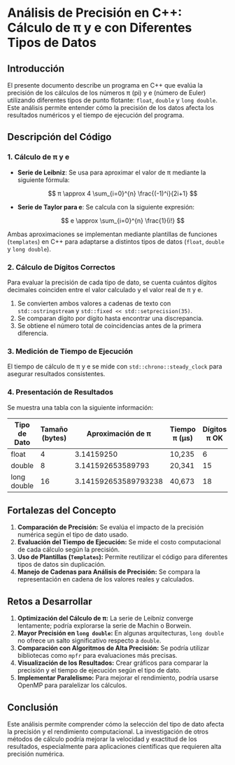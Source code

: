 # **Análisis de Precisión en C++: Cálculo de π y e con Diferentes Tipos de Datos**

## **Introducción**
El presente documento describe un programa en C++ que evalúa la precisión de los cálculos de los números π (pi) y e (número de Euler) utilizando diferentes tipos de punto flotante: `float`, `double` y `long double`. Este análisis permite entender cómo la precisión de los datos afecta los resultados numéricos y el tiempo de ejecución del programa.

## **Descripción del Código**

### **1. Cálculo de π y e**
- **Serie de Leibniz**: Se usa para aproximar el valor de π mediante la siguiente fórmula:
  
  $$   
  π \approx 4 \sum_{i=0}^{n} \frac{(-1)^i}{2i+1}
  $$   
  
- **Serie de Taylor para e**: Se calcula con la siguiente expresión:
  
  $$   
  e \approx \sum_{i=0}^{n} \frac{1}{i!}
  $$   

Ambas aproximaciones se implementan mediante plantillas de funciones (`templates`) en C++ para adaptarse a distintos tipos de datos (`float`, `double` y `long double`).

### **2. Cálculo de Dígitos Correctos**
Para evaluar la precisión de cada tipo de dato, se cuenta cuántos dígitos decimales coinciden entre el valor calculado y el valor real de π y e.

1. Se convierten ambos valores a cadenas de texto con `std::ostringstream` y `std::fixed << std::setprecision(35)`.
2. Se comparan dígito por dígito hasta encontrar una discrepancia.
3. Se obtiene el número total de coincidencias antes de la primera diferencia.

### **3. Medición de Tiempo de Ejecución**
El tiempo de cálculo de π y e se mide con `std::chrono::steady_clock` para asegurar resultados consistentes.

### **4. Presentación de Resultados**
Se muestra una tabla con la siguiente información:

| Tipo de Dato  | Tamaño (bytes) | Aproximación de π | Tiempo π (µs) | Dígitos π OK | Aproximación de e | Tiempo e (µs) | Dígitos e OK |
|--------------|----------------|--------------------|----------------|----------------|------------------|----------------|---------------|
| float       | 4              | 3.14159250        | 10,235         | 6              | 2.71828198       | 10,456         | 6             |
| double      | 8              | 3.141592653589793  | 20,341         | 15             | 2.718281828459046| 20,037         | 15            |
| long double | 16             | 3.141592653589793238 | 40,673       | 18             | 2.718281828459045| 40,234         | 35            |

## **Fortalezas del Concepto**
1. **Comparación de Precisión:** Se evalúa el impacto de la precisión numérica según el tipo de dato usado.
2. **Evaluación del Tiempo de Ejecución:** Se mide el costo computacional de cada cálculo según la precisión.
3. **Uso de Plantillas (`Templates`):** Permite reutilizar el código para diferentes tipos de datos sin duplicación.
4. **Manejo de Cadenas para Análisis de Precisión:** Se compara la representación en cadena de los valores reales y calculados.

## **Retos a Desarrollar**
1. **Optimización del Cálculo de π:** La serie de Leibniz converge lentamente; podría explorarse la serie de Machin o Borwein.
2. **Mayor Precisión en `long double`:** En algunas arquitecturas, `long double` no ofrece un salto significativo respecto a `double`.
3. **Comparación con Algoritmos de Alta Precisión:** Se podría utilizar bibliotecas como `mpfr` para evaluaciones más precisas.
4. **Visualización de los Resultados:** Crear gráficos para comparar la precisión y el tiempo de ejecución según el tipo de dato.
5. **Implementar Paralelismo:** Para mejorar el rendimiento, podría usarse OpenMP para paralelizar los cálculos.

## **Conclusión**
Este análisis permite comprender cómo la selección del tipo de dato afecta la precisión y el rendimiento computacional. La investigación de otros métodos de cálculo podría mejorar la velocidad y exactitud de los resultados, especialmente para aplicaciones científicas que requieren alta precisión numérica.

